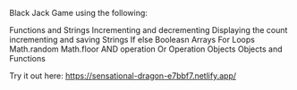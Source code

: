 Black Jack Game using the following: 

Functions and Strings
Incrementing and decrementing
Displaying the count
incrementing and saving 
Strings
If else
Booleasn
Arrays
For Loops
Math.random
Math.floor
AND operation 
Or Operation
Objects
Objects and Functions

Try it out here: https://sensational-dragon-e7bbf7.netlify.app/
